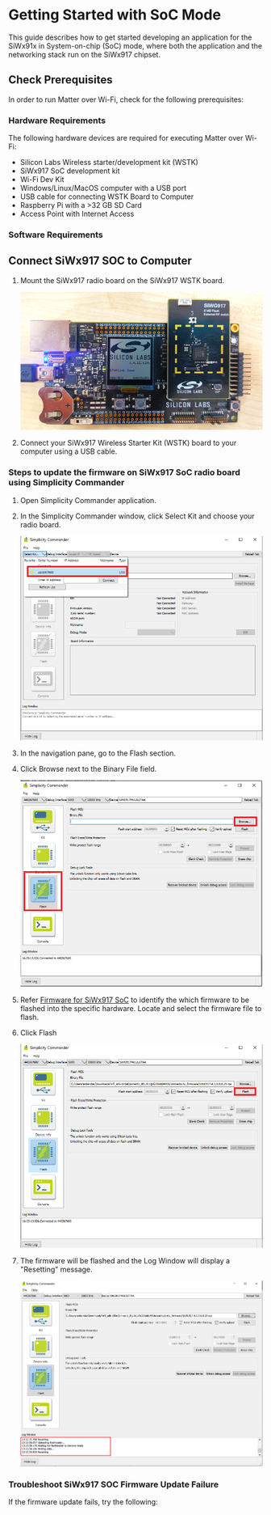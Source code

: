 # Getting Started with SoC Mode

This guide describes how to get started developing an application for the SiWx91x in System-on-chip (SoC) mode, where both the application and the networking stack run on the SiWx917 chipset.

## Check Prerequisites

In order to run Matter over Wi-Fi, check for the following prerequisites:

### Hardware Requirements

The following hardware devices are required for executing Matter over Wi-Fi:
- Silicon Labs Wireless starter/development kit (WSTK)
- SiWx917 SoC development kit
- Wi-Fi Dev Kit
- Windows/Linux/MacOS computer with a USB port
- USB cable for connecting WSTK Board to Computer
- Raspberry Pi with a >32 GB SD Card
- Access Point with Internet Access

### Software Requirements

## Connect SiWx917 SOC to Computer

1. Mount the SiWx917 radio board on the SiWx917 WSTK board.
    
   ![Silicon Labs - design](./images/mount-soc.png)
    
2. Connect your SiWx917 Wireless Starter Kit (WSTK) board to your computer using a USB cable.

### Steps to update the firmware on SiWx917 SoC radio board using Simplicity Commander

1. Open Simplicity Commander application.

3. In the Simplicity Commander window, click Select Kit and choose your radio board.

   ![Silicon Labs - design](./images/commander-select-board.png)

4. In the navigation pane, go to the Flash section.

5. Click Browse next to the Binary File field.
   
   ![Silicon Labs - design](./images/select-flash-option-in-commander.png)

6. Refer [Firmware for SiWx917 SoC](../general/ARTIFACTS.md#siwx917-firmware-for-siwx917-soc) to identify the which firmware to be flashed into the specific hardware. Locate and select the firmware file to flash.  

7. Click Flash

   ![Silicon Labs - design](./images/commander-click-flash-button.png)

8. The firmware will be flashed and the Log Window will display a "Resetting" message.

   ![Silicon Labs - design](./images/commander-flash-success.png)

### Troubleshoot SiWx917 SOC Firmware Update Failure
If the firmware update fails, try the following:
